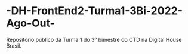 # -DH-FrontEnd2-Turma1-3Bi-2022-Ago-Out-
Repositório público da Turma 1 do 3° bimestre do CTD na Digital House Brasil.
